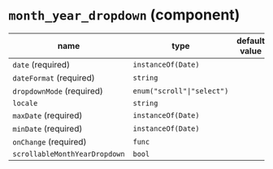 # `month_year_dropdown` (component)

| name                          | type                       | default value | description |
| ----------------------------- | -------------------------- | ------------- | ----------- |
| `date` (required)             | `instanceOf(Date)`         |               |             |
| `dateFormat` (required)       | `string`                   |               |             |
| `dropdownMode` (required)     | `enum("scroll"\|"select")` |               |             |
| `locale`                      | `string`                   |               |             |
| `maxDate` (required)          | `instanceOf(Date)`         |               |             |
| `minDate` (required)          | `instanceOf(Date)`         |               |             |
| `onChange` (required)         | `func`                     |               |             |
| `scrollableMonthYearDropdown` | `bool`                     |               |             |
